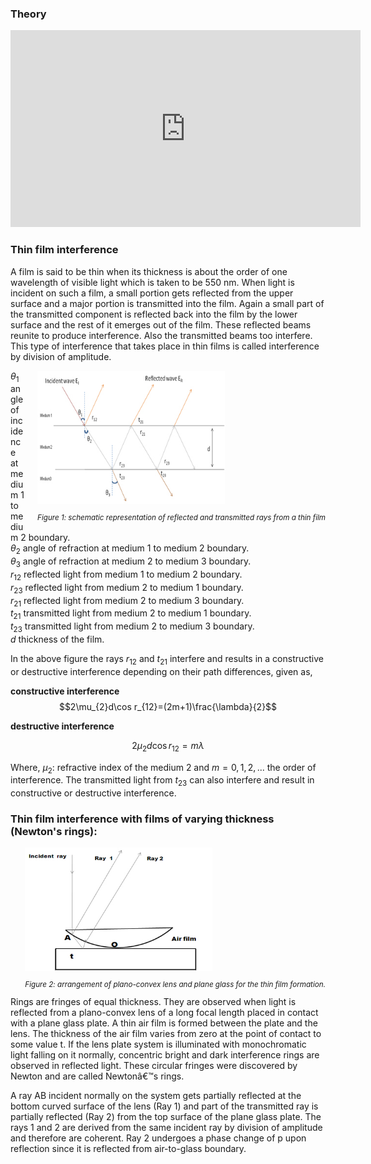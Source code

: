 ### Theory


<iframe width="560" height="315" src="https://www.youtube.com/embed/PU-SeNfIRcs" frameborder="0" allow="autoplay; encrypted-media" allowfullscreen></iframe>

### Thin film interference

A film is said to be thin when its thickness is about the order of one wavelength of visible light which is taken to be 550 nm.  When light is incident on such a film, a small portion gets reflected from the upper surface and a major portion is transmitted into the film. Again a small part of the transmitted component is reflected back into the film by the lower surface and the rest of it emerges out of the film. These reflected beams reunite to produce interference.  Also the transmitted beams too interfere.  This type of interference that takes place in thin films is called interference by division of amplitude.


<div style="float: right; margin-left: 20px;"> <img src="./images/figure1.jpg" alt="Figure 1" style="max-width: 300px; height: auto;"> <p style="text-align: center; font-size: smaller; font-style: italic;">Figure 1: schematic representation of reflected and transmitted rays from a thin film</p> </div>


$\theta_{1}$   angle of incidence at medium 1 to medium 2 boundary.<br>
$\theta_{2}$    angle of refraction at medium 1 to medium 2 boundary.<br>
$\theta_{3}$    angle of refraction at medium 2 to medium 3 boundary.<br>
$r_{12}$    reflected light from medium 1 to medium 2 boundary.<br>
$r_{23}$    reflected light from medium 2 to medium 1 boundary.<br>
$r_{21}$    reflected light from medium 2 to medium 3 boundary.<br>
$t_{21}$    transmitted light from medium 2 to medium 1 boundary.<br>
$t_{23}$    transmitted light from medium 2 to medium 3 boundary.<br>
$d$       thickness of the film.<br>


In the above figure the rays $r_{12}$ and $t_{21}$ interfere and results in a constructive or destructive interference depending on their path differences, given as,

**constructive interference** <br>
$$2\mu_{2}d\cos r_{12}=(2m+1)\frac{\lambda}{2}$$

**destructive interference** <br>

$$2\mu_{2}d\cos r_{12}=m\lambda$$

Where, $\mu_{2}$: refractive index of the  medium 2 and  $m=0,1,2,...$   the order of interference.
The transmitted light from $t_{23}$ can also interfere and result in constructive or destructive interference.


### Thin film interference with films of varying thickness (Newton's rings):

<div style="float: right; margin-left: 20px;"> <img src="./images/figure2.jpg" alt="Figure 2" style="max-width: 300px; height: auto;"> <p style="text-align: center; font-size: smaller; font-style: italic;">Figure 2: arrangement of plano-convex lens and plane glass for the thin film formation.</p> </div>

Rings are fringes of equal thickness.  They are observed when light is reflected from a plano-convex lens of a long focal length placed in contact with a plane glass plate.  A thin air film is formed between the plate and the lens.  The thickness of the air film varies from zero at the point of contact to some value t.  If the lens plate system is illuminated with monochromatic light falling on it normally, concentric bright and dark interference rings are observed in reflected light.  These circular fringes were discovered by Newton and are called Newtonâ€™s rings.

A ray AB incident normally on the system gets partially reflected at the bottom curved surface of the lens (Ray 1) and part of the transmitted ray is partially reflected (Ray 2) from the top surface of the plane glass plate.  The rays 1 and 2 are derived from the same incident ray by division of amplitude and therefore are coherent.  Ray 2 undergoes a phase change of p upon reflection since it is reflected from air-to-glass boundary.
